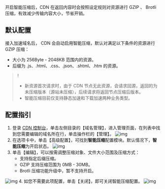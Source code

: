开启智能压缩后，CDN 在返回内容时会按照设定规则对资源进行 GZIP 、 Brotli 压缩，有效减少传输内容大小，节省开销。

## 默认配置
接入加速域名后， CDN 会自动启用智能压缩，默认对满足以下条件的资源进行 GZIP 压缩：
- 大小为 256Byte - 2048KB 范围内的资源。
- 后缀为 .js、.html、.css、.json、.shtml、.htm 的资源。

>!
> - 新资源首次请求时，由于 CDN 节点无此资源，会请求回源，返回的为未压缩版本（源站未压缩），后续请求将返回节点压缩后版本。
> - 智能压缩目前仅支持静态加速和下载加速两种业务类型。

## 配置指引
1. 登录 [CDN 控制台](https://console.cloud.tencent.com/cdn)，单击左侧目录的【域名管理】，进入管理页面，在列表中找到您需要编辑的域名所在行，单击操作栏的【管理】。
![img](https://main.qcloudimg.com/raw/99e0c24b4530c30b9abe27325bb1b317.png)
2. 在选项卡中，单击【高级配置】，可找到**智能压缩**配置模块。默认情况下，**智能压缩**为开启状态。
![img](https://main.qcloudimg.com/raw/16620191ed470cb28e14bcfcf060cb15.png)
3. 单击【编辑】，可以按需调整压缩对象、文件大小范围及压缩方式：
   - 支持指定后缀压缩。
   - GZIP 支持压缩范围为 0MB - 30MB。
   - Brotli 压缩功能升级中，暂不支持开启。
     
![img](https://main.qcloudimg.com/raw/f706d85ab85a0d76998429279ae67687.png)
4. 如您不需要此项配置，单击【关闭】，即可关闭智能压缩配置。
![img](https://main.qcloudimg.com/raw/db498a21e61c03b098b543bf2677a883.png)
